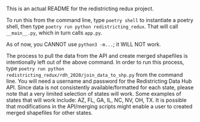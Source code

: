 This is an actual README for the redistricting redux project.

To run this from the command line, type `poetry shell` to instantiate a poetry shell, then type `poetry run python redistricting_redux`. That will call `__main__.py`, which in turn calls `app.py`. 

As of now, you CANNOT use `python3 -m...`; it WILL NOT work.

The process to pull the data from the API and create merged shapefiles is intentionally left out of the above command. In order to run this process, type `poetry run python redistricting_redux/rdh_2020/join_data_to_shp.py` from the command line. You will need a username and password for the Redistricting Data Hub API. Since data is not consistently available/formatted for each state, please note that a very limited selection of states will work. Some examples of states that will work include: AZ, FL, GA, IL, NC, NV, OH, TX. It is possible that modifications in the API/merging scripts might enable a user to created merged shapefiles for other states.
